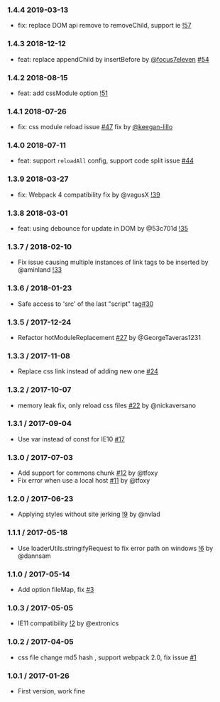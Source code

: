 ### 1.4.4 2019-03-13

- fix: replace DOM api remove to removeChild, support ie [!57](https://github.com/shepherdwind/css-hot-loader/pull/57)

### 1.4.3 2018-12-12

- feat: replace appendChild by insertBefore by [@focus7eleven](https://github.com/focus7eleven) [#54](https://github.com/shepherdwind/css-hot-loader/pull/54)

### 1.4.2 2018-08-15

- feat: add cssModule option [!51](https://github.com/shepherdwind/css-hot-loader/pull/51)

### 1.4.1 2018-07-26

- fix: css module reload issue [#47](https://github.com/shepherdwind/css-hot-loader/pull/47) fix by [@keegan-lillo](https://github.com/keegan-lillo)

### 1.4.0 2018-07-11

- feat: support `reloadAll` config, support code split issue [#44](https://github.com/shepherdwind/css-hot-loader/issues/44)

### 1.3.9 2018-03-27

- fix: Webpack 4 compatibility fix by @vagusX [!39](https://github.com/shepherdwind/css-hot-loader/pull/39)

### 1.3.8 2018-03-01

- feat: using debounce for update in DOM by @53c701d [!35](https://github.com/shepherdwind/css-hot-loader/pull/35)

### 1.3.7 / 2018-02-10

- Fix issue causing multiple instances of link tags to be inserted by @aminland [!33](https://github.com/shepherdwind/css-hot-loader/pull/33)

### 1.3.6 / 2018-01-23

- Safe access to 'src' of the last "script" tag[#30](https://github.com/shepherdwind/css-hot-loader/pull/30)

### 1.3.5 / 2017-12-24

- Refactor hotModuleReplacement [#27](https://github.com/shepherdwind/css-hot-loader/pull/27) by @GeorgeTaveras1231

### 1.3.3 / 2017-11-08

- Replace css link instead of adding new one [#24](https://github.com/shepherdwind/css-hot-loader/pull/24)

### 1.3.2 / 2017-10-07

- memory leak fix, only reload css files [#22](https://github.com/shepherdwind/css-hot-loader/pull/22) by @nickaversano

### 1.3.1 / 2017-09-04

- Use var instead of const for IE10 [#17](https://github.com/shepherdwind/css-hot-loader/pull/17)

### 1.3.0 / 2017-07-03

- Add support for commons chunk [#12](https://github.com/shepherdwind/css-hot-loader/pull/12) by @tfoxy
- Fix error when use a local host [#11](https://github.com/shepherdwind/css-hot-loader/pull/11) by @tfoxy

### 1.2.0 / 2017-06-23

- Applying styles without site jerking [!9](https://github.com/shepherdwind/css-hot-loader/pull/9) by @nvlad

### 1.1.1 / 2017-05-18

- Use loaderUtils.stringifyRequest to fix error path on windows [!6](https://github.com/shepherdwind/css-hot-loader/pull/6) by @dannsam

### 1.1.0 / 2017-05-14

- Add option fileMap, fix [#3](https://github.com/shepherdwind/css-hot-loader/issues/3)

### 1.0.3 / 2017-05-05

- IE11 compatibility [!2](https://github.com/shepherdwind/css-hot-loader/pull/2)
by @extronics

### 1.0.2 / 2017-04-05

- css file change md5 hash , support webpack 2.0, fix issue [#1](https://github.com/shepherdwind/css-hot-loader/issues/1)

### 1.0.1 / 2017-01-26

- First version, work fine
